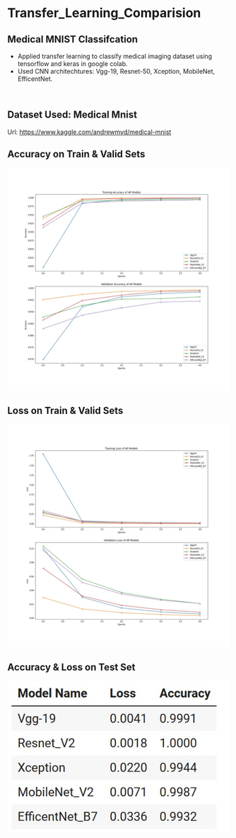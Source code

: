 # Transfer_Learning_Comparision
## Medical MNIST Classifcation
* Applied transfer learning to classify medical imaging dataset using tensorflow and keras in google colab.
* Used CNN architechtures: Vgg-19, Resnet-50, Xception, MobileNet, EfficentNet.

<br/>

## Dataset Used: Medical Mnist
Url: https://www.kaggle.com/andrewmvd/medical-mnist
<br/>

## Accuracy on Train & Valid Sets
![alt text](https://github.com/splAcharya/Transfer_Learning_Comparision/blob/main/images/Accuracy_Comparision.jpg) <br/>

## Loss on Train & Valid Sets
![alt text](https://github.com/splAcharya/Transfer_Learning_Comparision/blob/main/images/Loss_Comparision.jpg) <br/>

## Accuracy & Loss on Test Set
![alt text](https://github.com/splAcharya/Transfer_Learning_Comparision/blob/main/images/Test_Comparision.jpg) <br/>

